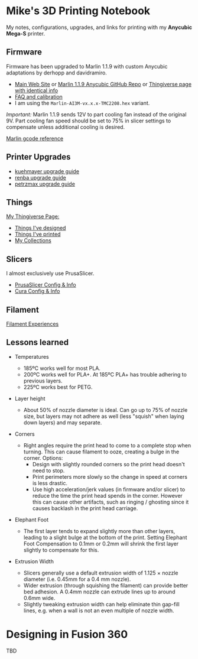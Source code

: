 Mike's 3D Printing Notebook
===========================

My notes, configurations, upgrades, and links for printing with my
**Anycubic Mega-S** printer.

Firmware
--------

Firmware has been upgraded to Marlin 1.1.9 with custom Anycubic
adaptations by derhopp and davidramiro.

* [Main Web Site](https://kore.cc/i3mega/doc/) or
  [Marlin 1.1.9 Anycubic GitHub Repo](https://github.com/davidramiro/Marlin-Ai3M) or
  [Thingiverse page with identical info](https://www.thingiverse.com/thing:3249319)
* [FAQ and calibration](https://github.com/davidramiro/Marlin-AI3M/wiki)
* I am using the `Marlin-AI3M-vx.x.x-TMC2208.hex` variant.

_Important:_ Marlin 1.1.9 sends 12V to part cooling fan instead of the
original 9V. Part cooling fan speed should be set to 75% in slicer
settings to compensate unless additional cooling is desired.

[Marlin gcode reference](http://marlinfw.org/meta/gcode/)

Printer Upgrades
----------------

* [kuehmayer upgrade guide](https://www.thingiverse.com/thing:3409767)
* [renba upgrade guide](https://www.thingiverse.com/thing:2919245)
* [petrzmax upgrade guide](https://www.thingiverse.com/thing:2901190)

Things
------

[My Thingiverse Page:](https://www.thingiverse.com/greendog99)
* [Things I've designed](https://www.thingiverse.com/greendog99/designs)
* [Things I've printed](https://www.thingiverse.com/greendog99/makes)
* [My Collections](https://www.thingiverse.com/greendog99/collections)

Slicers
-------

I almost exclusively use PrusaSlicer.

* [PrusaSlicer Config & Info](https://github.com/greendog99/3D-Printing/tree/master/PrusaSlicer)
* [Cura Config & Info](https://github.com/greendog99/3D-Printing/tree/master/Cura)

Filament
--------

[Filament Experiences](https://github.com/greendog99/3D-Printing/blob/master/Filaments.md)

Lessons learned
---------------

* Temperatures
  * 185ºC works well for most PLA.
  * 200ºC works well for PLA+. At 185ºC PLA+ has trouble adhering to previous layers.
  * 225ºC works best for PETG.

* Layer height
  * About 50% of nozzle diameter is ideal. Can go up to 75% of
    nozzle size, but layers may not adhere as well (less "squish" when
    laying down layers) and may separate.

* Corners
  * Right angles require the print head to come to a complete stop when
    turning. This can cause filament to ooze, creating a bulge in the
    corner. Options:
    * Design with slightly rounded corners so the print head doesn't need to stop.
    * Print perimeters more slowly so the change in speed at corners is less drastic.
    * Use high acceleration/jerk values (in firmware and/or slicer) to
      reduce the time the print head spends in the corner. However this
      can cause other artifacts, such as ringing / ghosting since it
      causes backlash in the print head carriage.

* Elephant Foot
  * The first layer tends to expand slightly more than other layers,
    leading to a slight bulge at the bottom of the print. Setting
    Elephant Foot Compensation to 0.1mm or 0.2mm will shrink the first
    layer slightly to compensate for this.

* Extrusion Width
  * Slicers generally use a default extrusion width of 1.125 × nozzle
    diameter (i.e. 0.45mm for a 0.4 mm nozzle).
  * Wider extrusion (through squishing the filament) can provide better
    bed adhesion. A 0.4mm nozzle can extrude lines up to around 0.6mm wide.
  * Slightly tweaking extrusion width can help eliminate thin gap-fill
    lines, e.g. when a wall is not an even multiple of nozzle width.

Designing in Fusion 360
=======================

TBD

